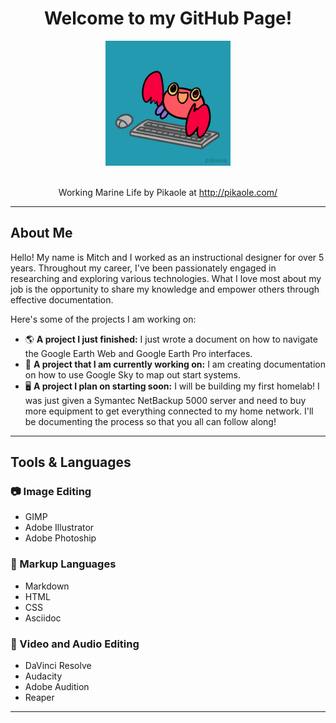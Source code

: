 <div id="header" align="center">
<h1> Welcome to my GitHub Page!</h1>
<figure>
<img src="./images/Me.gif" alt="A gif of a crab typing furiously on a keyboard and occasionally adjusting a computer mouse" width= "200";">
</figure><br/>
<figcaption>Working Marine Life by Pikaole at <a href="http://pikaole.com/">http://pikaole.com/</a> <figcaption>
</div>

***

## About Me
Hello! My name is Mitch and I worked as an instructional designer for over 5 years. Throughout my career, I've been passionately engaged in researching and exploring various technologies. What I love most about my job is the opportunity to share my knowledge and empower others through effective documentation.

Here's some of the projects I am working on:
* 🌎 **A project I just finished:** I just wrote a document on how to navigate the Google Earth Web and Google Earth Pro interfaces.
* 🌌 **A project that I am currently working on:** I am creating documentation on how to use Google Sky to map out start systems.
* 🖥️ **A project I plan on starting soon:** I will be building my first homelab! I was just given a Symantec NetBackup 5000 server and need to buy more equipment to get everything connected to my home network. I'll be documenting the process so that you all can follow along!
---
## Tools & Languages
### 📷 Image Editing

* GIMP
* Adobe Illustrator
* Adobe Photoship

### 📃 Markup Languages
* Markdown
* HTML
* CSS
* Asciidoc

### 🎥 Video and Audio Editing
* DaVinci Resolve
* Audacity
* Adobe Audition
* Reaper

---
